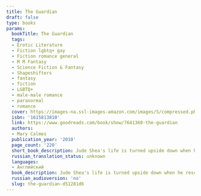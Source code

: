 ```yaml
---
title: The Guardian
draft: false
type: books
params:
  bookTitle: The Guardian
  tags:
  - Erotic Literature
  - Fiction lgbtq+ gay
  - Fiction romance general
  - M M Fantasy
  - Science Fiction & Fantasy
  - Shapeshifters
  - fantasy
  - fiction
  - LGBTQ+
  - male-male romance
  - paranormal
  - romance
  cover: https://images-na.ssl-images-amazon.com/images/S/compressed.photo.goodreads.com/books/1264628990i/7641360.jpg
  isbn: '1615813810'
  link: https://www.goodreads.com/book/show/7641360-the-guardian
  authors:
  - Mary Calmes
  publication_year: '2010'
  page_count: '220'
  short_book_description: Jude Shea's life is turned upside down when he rescues a dog he names Joe. Even though Jude has enough trouble taking care of himself-he doesn't even have a job-he can't resist the animal that...
  russian_translation_status: unknown
  languages:
  - Английский
  book_description: Jude Shea's life is turned upside down when he rescues a dog he names Joe. Even though Jude has enough trouble taking care of himself-he doesn't even have a job-he can't resist the animal that needs him. Then one night, a man shows up on his doorstep looking to claim Jude's new companion. As they run from a surprise attack, Jude finds out that "Joe" is not what he seems. Eoin Thral is a guardian from an alternate dimension, and once he leads Jude through the veil that separates their worlds, he transforms into a handsome hulk of a man known for his fighting skills, not the capacity for love. Jude finds himself immersed in Eoin's world, and he's faced with the fight of his life to secure a happy future for them both.
  russian_audioversion: 'no'
  slug: the-guardian-d51281d6
---
```

